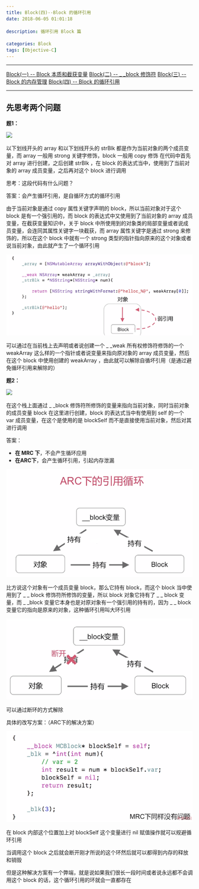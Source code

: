 ```yaml
---
title: Block(四)--Block 的循环引用
date: 2018-06-05 01:01:18

description: 循环引用 Block 篇

categories: Block
tags: [Objective-C]
---
```


*******
[Block(一) -- Block 本质和截获变量](https://xiaopengmonsters.github.io/2018/07/16/Block--Block%20%E6%9C%AC%E8%B4%A8%E5%92%8C%E6%88%AA%E8%8E%B7%E5%8F%98%E9%87%8F/)
[Block(二) -- _ _block 修饰符](https://xiaopengmonsters.github.io/2018/07/21/Block--_%20_block%20%E4%BF%AE%E9%A5%B0%E7%AC%A6/)
[Block(三) -- Block 的内存管理](https://xiaopengmonsters.github.io/2018/08/06/Block--Block%20%E7%9A%84%E5%86%85%E5%AD%98%E7%AE%A1%E7%90%86/)
[Block(四) -- Block 的循环引用](https://xiaopengmonsters.github.io/2018/06/05/Block--Block%20%E7%9A%84%E5%BE%AA%E7%8E%AF%E5%BC%95%E7%94%A8/)
******

## 先思考两个问题

**题1：**

![](/img/Block题1.png)

以下划线开头的 array 和以下划线开头的 strBlk 都是作为当前对象的两个成员变量，而 array 一般用 strong 关键字修饰，block 一般用 copy 修饰
在代码中首先对 array 进行创建，之后创建 strBlk ，在 block 的表达式当中，使用到了当前对象的 array 成员变量，之后再对这个 block 进行调用

思考：这段代码有什么问题？

答案：会产生循环引用，是自循环方式的循环引用

由于当前对象是通过 copy 属性关键字声明的 block，所以当前对象对于这个 block 是有一个强引用的，而 block 的表达式中又使用到了当前对象的 array 成员变量，在截获变量知识中，关于 block 中所使用到的对象类的局部变量或者说成员变量，会连同其属性关键字一块截获，而 array 属性关键字是通过 strong 来修饰的，所以在这个 block 中就有一个 strong 类型的指针指向原来的这个对象或者说当前对象，由此就产生了一个循环引用


![](/img/Block题1答案.png)

可以通过在当前栈上去声明或者说创建一个 _ _weak 所有权修饰符修饰的一个 weakArray 这么样的一个指针或者说变量来指向原对象的 array 成员变量，然后在这个 block 中使用创建的 weakArray ，由此就可以解除自循坏引用（是通过避免循环引用来解除的）


**题2：**

![](/img/Block题2.png)

在这个栈上面通过 _ _block 修饰符所修饰的变量来指向当前对象，同时当前对象的成员变量 block 在这里进行创建，block 的表达式当中有使用到 self 的一个 var 成员变量，在这个是使用的是 blockSelf 而不是直接使用当前对象，然后对其进行调用

答案：

* **在 MRC 下**，不会产生循环应用
* **在ARC下**，会产生循环引用，引起内存泄漏


![](/img/ARC下的循环引用.png)

比方说这个对象有一个成员变量 block，那么它持有 block，而这个 block 当中使用到了 _ _ block 修饰符所修饰的变量，所以 block 对象它持有了 _ _ block 变量，而 _ _block 变量它本身也是对原对象有一个强引用的持有的，因为 _ _ block 变量它的指向是原来的对象，这种循环引用叫大环引用

![](/img/ARC下的循环引用答案.png)

可以通过断环的方式解除

具体的改写方案：（ARC下的解决方案）

![](/img/ARC下的解决方案.png)

在 block 内部这个位置加上对 blockSelf 这个变量进行 nil 赋值操作就可以规避循环引用

当调用这个 block 之后就会断开刚才所说的这个环然后就可以都得到内存的释放和销毁

但是这种解决方案有一个弊端，就是说如果我们很长一段时间或者说永远都不会调用这个 block 的话，这个循环引用的环就会一直都存在

